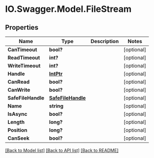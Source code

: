 # IO.Swagger.Model.FileStream
## Properties

Name | Type | Description | Notes
------------ | ------------- | ------------- | -------------
**CanTimeout** | **bool?** |  | [optional] 
**ReadTimeout** | **int?** |  | [optional] 
**WriteTimeout** | **int?** |  | [optional] 
**Handle** | [**IntPtr**](IntPtr.md) |  | [optional] 
**CanRead** | **bool?** |  | [optional] 
**CanWrite** | **bool?** |  | [optional] 
**SafeFileHandle** | [**SafeFileHandle**](SafeFileHandle.md) |  | [optional] 
**Name** | **string** |  | [optional] 
**IsAsync** | **bool?** |  | [optional] 
**Length** | **long?** |  | [optional] 
**Position** | **long?** |  | [optional] 
**CanSeek** | **bool?** |  | [optional] 

[[Back to Model list]](../README.md#documentation-for-models) [[Back to API list]](../README.md#documentation-for-api-endpoints) [[Back to README]](../README.md)

